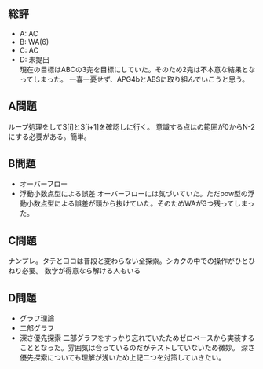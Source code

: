 ## 総評
- A: AC
- B: WA(6)
- C: AC
- D: 未提出  
現在の目標はABCの3完を目標にしていた。そのため2完は不本意な結果となってしまった。
一喜一憂せず、APG4bとABSに取り組んでいこうと思う。


## A問題
ループ処理をしてS[i]とS[i+1]を確認しに行く。
意識する点はの範囲が0からN-2にする必要がある。簡単。

## B問題
- オーバーフロー
- 浮動小数点型による誤差
オーバーフローには気づいていた。ただpow型の浮動小数点型による誤差が頭から抜けていた。そのためWAが3つ残ってしまった。


## C問題
ナンプレ。タテとヨコは普段と変わらない全探索。シカクの中での操作がひとひねり必要。
数学が得意なら解ける人もいる

## D問題
- グラフ理論
- 二部グラフ
- 深さ優先探索
二部グラフをすっかり忘れていたためゼロベースから実装することとなった。雰囲気は合っているのだがテストしていないため微妙。
深さ優先探索についても理解が浅いため上記二つを対策していきたい。
